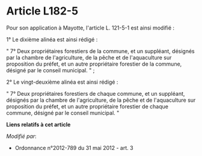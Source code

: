# Article L182-5

Pour son application à Mayotte, l'article L. 121-5-1 est ainsi modifié : 

1° Le dixième alinéa est ainsi rédigé : 

" 7° Deux propriétaires forestiers de la commune, et un suppléant, désignés par la chambre de l'agriculture, de la pêche et
de l'aquaculture sur proposition du préfet, et un autre propriétaire forestier de la commune, désigné par le conseil
municipal. " ; 

2° Le vingt-deuxième alinéa est ainsi rédigé : 

" 7° Deux propriétaires forestiers de chaque commune, et un suppléant, désignés par la chambre de l'agriculture, de la pêche
et de l'aquaculture sur proposition du préfet, et un autre propriétaire forestier de chaque commune, désigné par le conseil
municipal. "

**Liens relatifs à cet article**

_Modifié par_:

  - Ordonnance n°2012-789 du 31 mai 2012 - art. 3
